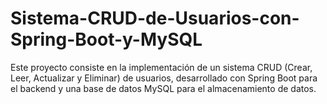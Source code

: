 # Sistema-CRUD-de-Usuarios-con-Spring-Boot-y-MySQL
Este proyecto consiste en la implementación de un sistema CRUD (Crear, Leer, Actualizar y Eliminar) de usuarios, desarrollado con Spring Boot para el backend y una base de datos MySQL para el almacenamiento de datos.
